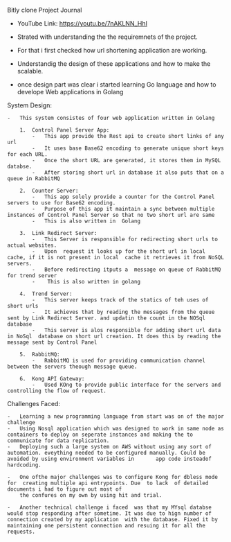 Bitly clone Project Journal

-	YouTube Link: https://youtu.be/7nAKLNN_HhI

-	Strated with understanding the the requiremnets of the project.

-	For that i first checked how url shortening application are working.

-	Understandig  the design of these applications and how to make the scalable.

-	once design part was clear i started learning Go language and how to develope  Web applications in Golang


System Design:

	-	This system consistes of four web application written in Golang
		
		1.	Control Panel Server App: 
			-	This app provide the Rest api to create short links of any url
			-	It uses base Base62 encoding to generate unique short keys for each URL.
			-	Once the short URL are generated, it stores them in MySQL databse.
			-	After storing short url in database it also puts that on a queue in RabbitMQ

		2.	Counter Server:
			-	This app solely provide a counter for the Control Panel servers to use for Base62 encoding.
			-	Purpose of this app it maintain a sync between multiple instances of Control Panel Server so that no two short url are same
			-	This is also written in  Golang

		3.	Link Redirect Server:
			-	This Server is responsible for redirecting short urls to actual websites.
			-	Upon  request it looks up for the short url in local cache, if it is not present in local  cache it retrieves it from NoSQL servers.
			-	Before redirecting itputs a  message on queue of RabbitMQ for trend server
			-	 This is also written in golang

		4.	Trend Server:
			-	This server keeps track of the statics of teh uses of short urls
			-	It achieves that by reading the messages from the queue sent by Link Redirect Server. and updatin the count in the NOSql database
			-	This server is alos responsible for adding short url data in NoSql  database on short url creation. It does this by reading the message sent by Control Panel

		5.	RabbitMQ:
			-	RabbitMQ is used for providing communication channel between the servers theough message queue.

		6.	Kong API Gateway: 
			-	Used KOng to provide public interface for the servers and controlling the flow of request.

Challenges Faced:

	-	Learning a new programming language from start was on of the major challenge
	-	Using Nosql application which was designed to work in same node as containers to deploy on seperate instances and making the to communicate for data replication.
	-	Deploying such a large system on AWS without using any sort of automation. eveything needed to be configured manually. Could be avoided by using environment variables in 		app code insteadof hardcoding.

	-	One ofthe major challenges was to configure Kong for dbless mode for  creating multiple api entrypoints. Due  to lack  of detailed documents i had to figure out most of
		the confures on my own by using hit and trial.

	-	Another technical challenge i faced  was that my MYsql databse would stop responding after sometime. It was due to hign number of connection created by my application  with the database. Fixed it by maintaining one persistent connection and resuing it for all the requests. 
